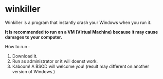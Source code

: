 # winkiller
Winkiller is a program that instantly crash your Windows when you run it. 


**It is recommended to run on a VM (Virtual Machine) because it may cause damages to your computer.**



How to run :

1. Download it.
2. Run as administrator or it will doenst work.
3. Kaboom! A BSOD will welcome you! (result may different on another version of Windows.)
